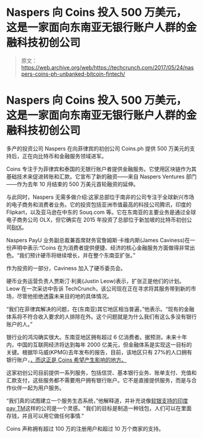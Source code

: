 # Naspers 向 Coins 投入 500 万美元，这是一家面向东南亚无银行账户人群的金融科技初创公司 

> 原文：<https://web.archive.org/web/https://techcrunch.com/2017/05/24/naspers-coins-ph-unbanked-bitcoin-fintech/>

# Naspers 向 Coins 投入 500 万美元，这是一家面向东南亚无银行账户人群的金融科技初创公司

多产的投资公司 Naspers 在向菲律宾的初创公司 Coins.ph 提供 500 万美元的支持后，正在向比特币和金融服务领域进军。

Coins 专注于为菲律宾和泰国的无银行账户者提供金融服务。它使用区块链作为其基础技术来促进转账和汇款。它宣布了新的融资——来自 Naspers Ventures 部门——作为去年 10 月结束的 500 万美元首轮融资的延伸。

与此同时，Naspers 无需多做介绍:这家总部位于南非的公司专注于全球新兴市场的电子商务和消费者业务。它的投资包括亚洲市值最高的科技公司腾讯，印度的 Flipkart，以及亚马逊在中东的 Souq.com 等。它在东南亚的主要业务是通过全球电子商务公司 OLX，但它确实在 2015 年投资了总部位于新加坡的比特币初创公司[BitX](https://web.archive.org/web/20230118060908/https://www.techinasia.com/singapore-bitcoin-startup-bitx-4m-funding-naspers)。

Naspers PayU 业务副总裁兼首席财务官詹姆斯·卡维内斯(James Caviness)在一份声明中表示:“Coins 在为消费者提供便捷、经济的核心金融服务方面做得非常出色。“我们预计硬币将继续增长，并在整个东南亚扩张。”

作为投资的一部分，Caviness 加入了硬币委员会。

硬币业务运营负责人贾斯汀·利奥(Justin Leow)表示，扩张正是他们的计划。Leow 在一次采访中告诉 TechCrunch，该公司现在正在寻求将其服务带到新的市场，尽管他拒绝透露未来目的地的具体情况。

“我们在菲律宾解决的问题，在(东南亚)其它地区相当普遍，”他表示。“现有的金融体系将不符合收入要求的人排除在外。这个问题就是为什么我们有这么多没有银行账户的人。”

银行业的鸿沟确实很大。东南亚地区拥有超过 6 亿消费者。据预测，未来十年内，中国的互联网经济将达到每年 2000 亿美元，但金融体系是实现这一目标的关键。根据毕马威(KPMG)去年发布的报告，目前，该地区只有 27%的人口拥有银行账户，[，而这正是 Coins 希望产生影响的地方。](https://web.archive.org/web/20230118060908/https://home.kpmg.com/xx/en/home/insights/2016/04/fintech-opening-the-door-to-the-unbanked-and-underbanked-in-southeast-asia.html)

这家初创公司目前提供一系列服务，包括信贷、基本银行业务、账单支付、充值和汇款支付，这些服务都不需要用户拥有银行账户。它不是直接提供服务，而是与合作伙伴一起为用户服务。

“我们真的试图建立一个服务生态系统，”他解释道，并补充说像[软银支持的印度 pay TM](https://web.archive.org/web/20230118060908/https://www.wsj.com/articles/softbank-set-to-invest-over-1-5-billion-in-indias-paytm-1493381856)这样的公司是一个灵感。"我们的目标是制造一种钱包，人们可以在里面存钱，并且可以用它做任何事情."

Coins 声称拥有超过 100 万的注册用户和超过 10 万个商家的支持。
